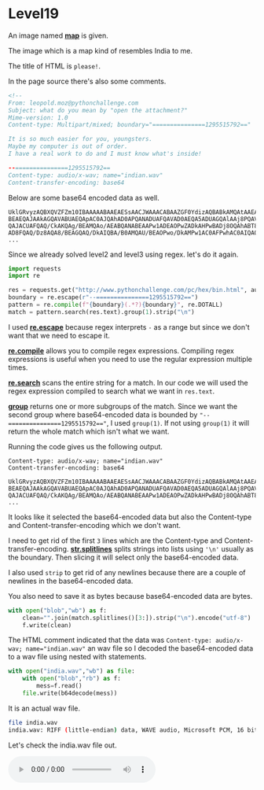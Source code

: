 # Level19 

An image named **[map](/19/map.jpg)** is given. 


The image which is a map kind of resembles India to me. 


The title of HTML is `please!`.


In the page source there's also some comments.


```html
<!--
From: leopold.moz@pythonchallenge.com
Subject: what do you mean by "open the attachment?"
Mime-version: 1.0
Content-type: Multipart/mixed; boundary="===============1295515792=="

It is so much easier for you, youngsters.
Maybe my computer is out of order.
I have a real work to do and I must know what's inside!

--===============1295515792==
Content-type: audio/x-wav; name="indian.wav"
Content-transfer-encoding: base64
```


Below are some base64 encoded data as well.


```
UklGRvyzAQBXQVZFZm10IBAAAAABAAEAESsAACJWAAACABAAZGF0YdizAQBABkAMQAtAAEADQAJA
BEAEQAJAAkAGQAVABUAEQApAC0AJQAhAD0APQANADUAFQAVAD0AEQA5ADUAGQAlAAj8PQAVABkAE
QAJACUAFQAQ/CkAKQAg/BEAMQAo/AEABQANABEAAPw1ADEAOPwZADkAHPwBADj8OQAhABT8IQARA
AD8FQAQ/Dz8AQA8/BEAGQAQ/DkAIQBA/B0AMQAU/BEAOPwo/DkAMPw1AC0AFPwhAC0AIQA0/AD8J
...
```


Since we already solved level2 and level3 using regex. let's do it again. 


```python
import requests
import re

res = requests.get("http://www.pythonchallenge.com/pc/hex/bin.html", auth=("butter", "fly"))
boundary = re.escape(r"--===============1295515792==")
pattern = re.compile(f"{boundary}(.*?){boundary}", re.DOTALL)
match = pattern.search(res.text).group(1).strip("\n")
```


I used **[re.escape](https://docs.python.org/3/library/re.html#re.escape)** because regex interprets `-` as a range but since we don't want that we need to escape it. 


**[re.compile](https://docs.python.org/3/library/re.html#re.compile)** allows you to compile regex expressions. Compiling regex expressions is useful when you need to use the regular expression multiple times. 


**[re.search](https://docs.python.org/3/library/re.html#re.search)** scans the entire string for a match. In our code we will used the regex expression compiled to search what we want in `res.text`. 


**[group](https://docs.python.org/3/library/re.html#re.Match.group)** returns one or more subgroups of the match. Since we want the second group where base64-encoded data is bounded by `"--===============1295515792=="`, I used `group(1)`. If not using `group(1)` it will return the whole match which isn't what we want. 


Running the code gives us the following output. 


```
Content-type: audio/x-wav; name="indian.wav"
Content-transfer-encoding: base64

UklGRvyzAQBXQVZFZm10IBAAAAABAAEAESsAACJWAAACABAAZGF0YdizAQBABkAMQAtAAEADQAJA
BEAEQAJAAkAGQAVABUAEQApAC0AJQAhAD0APQANADUAFQAVAD0AEQA5ADUAGQAlAAj8PQAVABkAE
QAJACUAFQAQ/CkAKQAg/BEAMQAo/AEABQANABEAAPw1ADEAOPwZADkAHPwBADj8OQAhABT8IQARA
...
```


It looks like it selected the base64-encoded data but also the Content-type and Content-transfer-encoding which we don't want. 


I need to get rid of the first `3` lines which are the Content-type and Content-transfer-encoding. **[str.splitlines](https://docs.python.org/3/library/stdtypes.html#str.splitlines)** splits strings into lists using `'\n'` usually as the boundary. Then slicing it will select only the base64-encoded data. 


I also used `strip` to get rid of any newlines because there are a couple of newlines in the base64-encoded data. 


You also need to save it as bytes because base64-encoded data are bytes.


```python
with open("blob","wb") as f:
    clean="".join(match.splitlines()[3:]).strip("\n").encode("utf-8")
    f.write(clean)
```


The HTML comment indicated that the data was `Content-type: audio/x-wav; name="indian.wav"` an wav file so I decoded the base64-encoded data to a wav file using nested with statements.


```python
with open("india.wav","wb") as file:
    with open("blob","rb") as f:
        mess=f.read()
    file.write(b64decode(mess))
```

It is an actual wav file.


```bash
file india.wav 
india.wav: RIFF (little-endian) data, WAVE audio, Microsoft PCM, 16 bit, mono 11025 Hz
```


Let's check the india.wav file out.


<audio controls>
    <source src="https://github.com/hwkim301/pythonchallenge/blob/main/19/india.wav" type="audio/mpeg">
    <a href="https://github.com/hwkim301/pythonchallenge/blob/main/19/india.wav">
</audio>